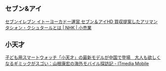 ## セブン&アイ

[セブンイレブン イトーヨーカドー運営 セブン＆アイHD 買収提案したアリマンタシォン・クシュタールとは | NHK | 小売業](https://www3.nhk.or.jp/news/html/20240819/k10014552921000.html)

## 小天才

[子ども用スマートウォッチ「小天才」の最新モデルが中国で登場　大人も欲しくなるギミックがスゴい：山根康宏の海外モバイル探訪記 - ITmedia Mobile](https://www.itmedia.co.jp/mobile/articles/2408/15/news091.html)
